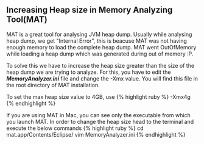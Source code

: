 ## Increasing Heap size in Memory Analyzing Tool(MAT)

MAT is a great tool for analysing JVM heap dump. Usually while analysing heap dump, we get "Internal Error", this is beacuse MAT was not having enough memory to load the complete heap dump. MAT went OutOfMemory while loading a heap dump which was generated during out of memory :P.

To solve this we have to increase the heap size greater than the size of the heap dump we are trying to analyze. For this, you have to edit the _**MemoryAnalyzer.ini**_ file and change the -Xmx value. You will find this file in the root directory of MAT installation.

To set the max heap size value to 4GB, use
{% highlight ruby %}
-Xmx4g
{% endhighlight %}

If you are using MAT in Mac, you can see only the executable from which you launch MAT. In order to change the heap size head to the terminal and execute the below commands
{% highlight ruby %}
cd mat.app/Contents/Eclipse/
vim MemoryAnalyzer.ini
{% endhighlight %}
